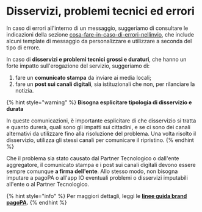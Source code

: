 # Disservizi, problemi tecnici ed errori

In caso di errori all'interno di un messaggio, suggeriamo di consultare le indicazioni della sezione [cosa-fare-in-caso-di-errori-nellinvio](../../che-cosa-puo-fare-un-servizio-su-io/cosa-fare-in-caso-di-errori-nellinvio/ "mention"), che include alcuni template di messaggio da personalizzare e utilizzare a seconda del tipo di errore.

In caso di **disservizi e problemi tecnici grossi e duraturi**, che hanno un forte impatto sull'erogazione del servizio, suggeriamo di:

1. fare un **comunicato stampa** da inviare ai media locali;
2. fare un **post sui canali digitali**, sia istituzionali che non, per rilanciare la notizia.&#x20;

{% hint style="warning" %}
**Bisogna esplicitare tipologia di disservizio e durata**

In queste comunicazioni, è importante esplicitare di che disservizio si tratta e quanto durerà, quali sono gli impatti sui cittadini, e se ci sono dei canali alternativi da utilizzare fino alla risoluzione del problema. Una volta risolto il disservizio, utilizza gli stessi canali per comunicare il ripristino.
{% endhint %}

Che il problema sia stato causato dal Partner Tecnologico o dall'ente aggregatore, il comunicato stampa e i post sui canali digitali devono essere sempre comunque **a firma dell'ente**. Allo stesso modo, non bisogna imputare a pagoPA o all'app IO eventuali problemi o disservizi imputabili all'ente o al Partner Tecnologico.

{% hint style="info" %}
Per maggiori dettagli, leggi le [**linee guida brand pagoPA**](https://docs.pagopa.it/linee-guida-brand-pagopa/)**.**&#x20;
{% endhint %}
